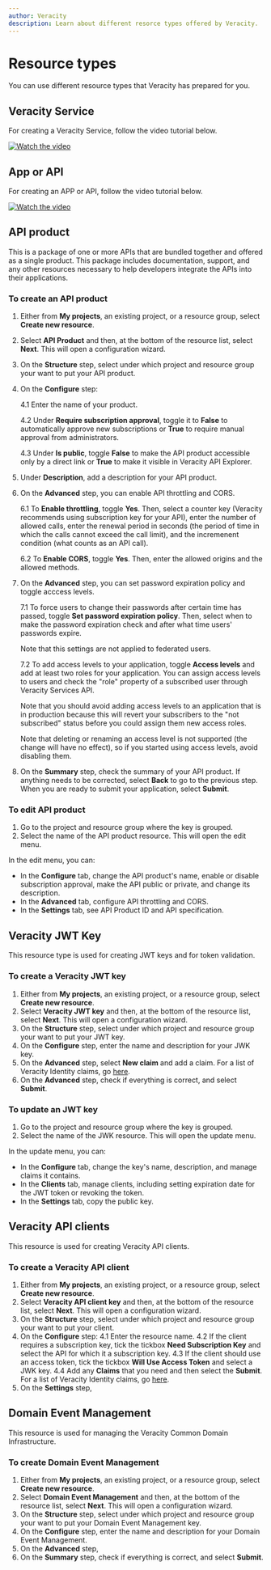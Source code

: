 ```yaml
---
author: Veracity
description: Learn about different resorce types offered by Veracity.
---
```


# Resource types

You can use different resource types that Veracity has prepared for you.

## Veracity Service

For creating a Veracity Service, follow the video tutorial below.

[![Watch the video](assets/create_a_service.gif)](https://brandcentral.dnv.com/mars/embed?o=60ABE550617D6AD6&c=10651&a=N)

## App or API

For creating an APP or API, follow the video tutorial below.

[![Watch the video](assets/set_up_app.gif)](https://brandcentral.dnv.com/mars/embed?o=231C2B4325BC4746&c=10651&a=N)

## API product
This is a package of one or more APIs that are bundled together and offered as a single product. This package includes documentation, support, and any other resources necessary to help developers integrate the APIs into their applications.

### To create an API product
1. Either from **My projects**, an existing project, or a resource group, select **Create new resource**.
2. Select **API Product** and then, at the bottom of the resource list, select **Next**. This will open a configuration wizard.
3. On the **Structure** step, select under which project and resource group your want to put your API product.
4. On the **Configure** step:

	4.1 Enter the name of your product.

	4.2 Under **Require subscription approval**, toggle it to **False** to automatically approve new subscriptions or **True** to require manual approval from administrators.

	4.3 Under **Is public**, toggle **False** to make the API product accessible only by a direct link or **True** to make it visible in Veracity API Explorer.

5. Under **Description**, add a description for your API product.
6. On the **Advanced** step, you can enable API throttling and CORS.
	
	6.1 To **Enable throttling**, toggle **Yes**. Then, select a counter key (Veracity recommends using subscription key for your API), enter the number of allowed calls, enter the renewal period in seconds (the period of time in which the calls cannot exceed the call limit), and the incremenent condition (what counts as an API call).
	
	6.2 To **Enable CORS**, toggle **Yes**. Then, enter the allowed origins and the allowed methods.
	
7. On the **Advanced** step, you can set password expiration policy and toggle acccess levels.
	
	7.1 To force users to change their passwords after certain time has passed, toggle **Set password expiration policy**. Then, select when to make the password expiration check and after what time users' passwords expire. 
	
	Note that this settings are not applied to federated users.
	
	7.2 To add access levels to your application, toggle **Access levels** and add at least two roles for your application. You can assign access levels to users and check the "role" property of a subscribed user through Veracity Services API. 
	
	Note that you should avoid adding access levels to an application that is in production because this will revert your subscribers to the "not subscribed" status before you could assign them new access roles.

	Note that deleting or renaming an access level is not supported (the change will have no effect), so if you started using access levels, avoid disabling them.

8. On the **Summary** step, check the summary of your API product. If anything needs to be corrected, select **Back** to go to the previous step. When you are ready to submit your application, select **Submit**.


### To edit API product
1. Go to the project and resource group where the key is grouped.
2. Select the name of the API product resource. This will open the edit menu.

In the edit menu, you can:
* In the **Configure** tab, change the API product's name, enable or disable subscription approval, make the API public or private, and change its description.
* In the **Advanced** tab, configure API throttling and CORS.
* In the **Settings** tab, see API Product ID and API specification.

## Veracity JWT Key
This resource type is used for creating JWT keys and for token validation.


### To create a Veracity JWT key
1. Either from **My projects**, an existing project, or a resource group, select **Create new resource**.
2. Select **Veracity JWT key** and then, at the bottom of the resource list, select **Next**. This will open a configuration wizard.
3. On the **Structure** step, select under which project and resource group your want to put your JWT key.
4. On the **Configure** step, enter the name and description for your JWK key.
5. On the **Advanced** step, select **New claim** and add a claim. For a list of Veracity Identity claims, go [here](../identity/authentication/claims.md).
6. On the **Advanced** step, check if everything is correct, and select **Submit**.

### To update an JWT key
1. Go to the project and resource group where the key is grouped.
2. Select the name of the JWK resource. This will open the update menu.

In the update menu, you can:
* In the **Configure** tab, change the key's name, description, and manage claims it contains. 
* In the **Clients** tab, manage clients, including setting expiration date for the JWT token or revoking the token. 
* In the **Settings** tab, copy the public key.

## Veracity API clients

This resource is used for creating Veracity API clients.

### To create a Veracity API client
1. Either from **My projects**, an existing project, or a resource group, select **Create new resource**.
2. Select **Veracity API client key** and then, at the bottom of the resource list, select **Next**. This will open a configuration wizard.
3. On the **Structure** step, select under which project and resource group your want to put your client.
4. On the **Configure** step:
	4.1 Enter the resource name.
	4.2 If the client requires a subscription key, tick the tickbox **Need Subscription Key** and select the API for which it a subscription key. 
	4.3 If the client should use an access token,  tick the tickbox **Will Use Access Token** and select a JWK key.
	4.4 Add any **Claims** that you need and then select the **Submit**. For a list of Veracity Identity claims, go [here](../identity/authentication/claims.md).
5. On the **Settings** step, 

## Domain Event Management

This resource is used for managing the Veracity Common Domain Infrastructure.

### To create Domain Event Management
1. Either from **My projects**, an existing project, or a resource group, select **Create new resource**.
2. Select **Domain Event Management** and then, at the bottom of the resource list, select **Next**. This will open a configuration wizard.
3. On the **Structure** step, select under which project and resource group your want to put your Domain Event Management key.
4. On the **Configure** step, enter the name and description for your Domain Event Management.
5. On the **Advanced** step, 
6. On the **Summary** step, check if everything is correct, and select **Submit**.
